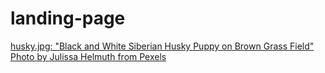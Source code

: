 # landing-page

[husky.jpg: "Black and White Siberian Husky Puppy on Brown Grass Field" Photo by Julissa Helmuth from Pexels](https://www.pexels.com/photo/black-and-white-siberian-husky-puppy-on-brown-grass-field-3726314/)
